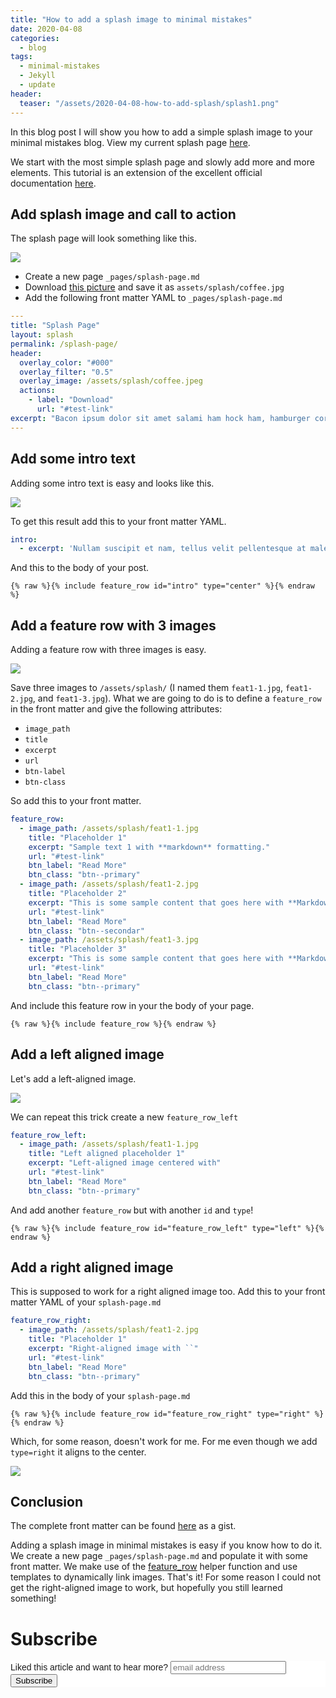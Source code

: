 ```yaml
---
title: "How to add a splash image to minimal mistakes" 
date: 2020-04-08
categories:
  - blog
tags:
  - minimal-mistakes
  - Jekyll
  - update
header:
  teaser: "/assets/2020-04-08-how-to-add-splash/splash1.png"
---
```


In this blog post I will show you how to add a simple splash image to your
minimal mistakes blog. View my current splash page
[here](http://janmeppe.com/splash-page).

We start with the most simple splash page and slowly add more and more
elements. This tutorial is an extension of the excellent official
documentation
[here](https://mmistakes.github.io/minimal-mistakes/docs/layouts/).

## Add splash image and call to action

The splash page will look something like this.

<img src="/assets/2020-04-08-how-to-add-splash/splash1.png">

* Create a new page `_pages/splash-page.md`
* Download [this picture](https://unsplash.com/photos/-2j6VAaHNvA) and save it as `assets/splash/coffee.jpg`
* Add the following front matter YAML to `_pages/splash-page.md`

```YAML
---
title: "Splash Page"
layout: splash
permalink: /splash-page/
header:
  overlay_color: "#000"
  overlay_filter: "0.5"
  overlay_image: /assets/splash/coffee.jpeg
  actions:
    - label: "Download"
      url: "#test-link"
excerpt: "Bacon ipsum dolor sit amet salami ham hock ham, hamburger corned beef short ribs kielbasa biltong t-bone drumstick tri-tip tail sirloin pork chop."
---
```

## Add some intro text

Adding some intro text is easy and looks like this. 

<img src="/assets/2020-04-08-how-to-add-splash/splash2.png">

To get this result add this to your front matter YAML. 

```YAML
intro: 
  - excerpt: 'Nullam suscipit et nam, tellus velit pellentesque at malesuada, enim eaque. Quis nulla, netus tempor in diam gravida tincidunt, *proin faucibus* voluptate felis id sollicitudin. Centered with `type="center"`'
```

And this to the body of your post.

```
{% raw %}{% include feature_row id="intro" type="center" %}{% endraw %}
```

## Add a feature row with 3 images

Adding a feature row with three images is easy. 

<img src="/assets/2020-04-08-how-to-add-splash/splash3.png">

Save three images to `/assets/splash/` (I named them `feat1-1.jpg`, `feat1-2.jpg`, and `feat1-3.jpg`). What we are going to do is to define a `feature_row` in the front matter and give the following attributes: 

* `image_path`
* `title`
* `excerpt`
* `url`
* `btn-label`
* `btn-class`

So add this to your front matter. 

```YAML
feature_row:
  - image_path: /assets/splash/feat1-1.jpg
    title: "Placeholder 1"
    excerpt: "Sample text 1 with **markdown** formatting."
    url: "#test-link"
    btn_label: "Read More"
    btn_class: "btn--primary"
  - image_path: /assets/splash/feat1-2.jpg
    title: "Placeholder 2"
    excerpt: "This is some sample content that goes here with **Markdown** formatting."
    url: "#test-link"
    btn_label: "Read More"
    btn_class: "btn--secondar"
  - image_path: /assets/splash/feat1-3.jpg
    title: "Placeholder 3"
    excerpt: "This is some sample content that goes here with **Markdown** formatting."
    url: "#test-link"
    btn_label: "Read More"
    btn_class: "btn--primary"
```

And include this feature row in your the body of your page.

```
{% raw %}{% include feature_row %}{% endraw %}
```

## Add a left aligned image 

Let's add a left-aligned image. 

<img src="/assets/2020-04-08-how-to-add-splash/splash4-left.png">

We can repeat this trick create a new `feature_row_left`

```YAML
feature_row_left:
  - image_path: /assets/splash/feat1-1.jpg
    title: "Left aligned placeholder 1"
    excerpt: "Left-aligned image centered with"
    url: "#test-link"
    btn_label: "Read More"
    btn_class: "btn--primary"
```

And add another `feature_row` but with another `id` and `type`!

```
{% raw %}{% include feature_row id="feature_row_left" type="left" %}{% endraw %}
```


## Add a right aligned image

This is supposed to work for a right aligned image too. Add this to your
front matter YAML of your `splash-page.md` 

```YAML
feature_row_right:
  - image_path: /assets/splash/feat1-2.jpg
    title: "Placeholder 1"
    excerpt: "Right-aligned image with ``"
    url: "#test-link"
    btn_label: "Read More"
    btn_class: "btn--primary"
```

Add this in the body of your `splash-page.md`

```
{% raw %}{% include feature_row id="feature_row_right" type="right" %}{% endraw %}
```

Which, for some reason, doesn't work for me. For me even though we add
`type=right` it aligns to the center. 

<img src="/assets/2020-04-08-how-to-add-splash/splash5-right.png">

## Conclusion

The complete front matter can be found
[here](https://gist.github.com/Rainymood/35ae7d900f4d8a3d3199ee20fefe2567#file-splash-page-md)
as a gist.

Adding a splash image in minimal mistakes is easy if you know how to do it.
We create a new page `_pages/splash-page.md` and populate it with some front
matter. We make use of the
[feature_row](https://github.com/mmistakes/minimal-mistakes/blob/master/docs/_docs/14-helpers.md)
helper function and use templates to dynamically link images. That's it! For
some reason I could not get the right-aligned image to work, but hopefully
you still learned something!

# Subscribe

<!-- Begin Mailchimp Signup Form -->
<link href="//cdn-images.mailchimp.com/embedcode/horizontal-slim-10_7.css" rel="stylesheet" type="text/css">
<style type="text/css">
  #mc_embed_signup{background:#fff; clear:left; font:14px Helvetica,Arial,sans-serif; width:100%;}
  /* Add your own Mailchimp form style overrides in your site stylesheet or in this style block.
     We recommend moving this block and the preceding CSS link to the HEAD of your HTML file. */
</style>
<div id="mc_embed_signup">
<form action="https://gmail.us3.list-manage.com/subscribe/post?u=92fe86c389878585bc87837e8&amp;id=50543deff9" method="post" id="mc-embedded-subscribe-form" name="mc-embedded-subscribe-form" class="validate" target="_blank" novalidate>
    <div id="mc_embed_signup_scroll">
  <label for="mce-EMAIL">Liked this article and want to hear more?</label>
  <input type="email" value="" name="EMAIL" class="email" id="mce-EMAIL" placeholder="email address" required>
    <!-- real people should not fill this in and expect good things - do not remove this or risk form bot signups-->
    <div style="position: absolute; left: -5000px;" aria-hidden="true"><input type="text" name="b_92fe86c389878585bc87837e8_50543deff9" tabindex="-1" value=""></div>
    <div class="clear"><input type="submit" value="Subscribe" name="subscribe" id="mc-embedded-subscribe" class="button"></div>
    </div>
</form>
</div>
<!--End mc_embed_signup-->